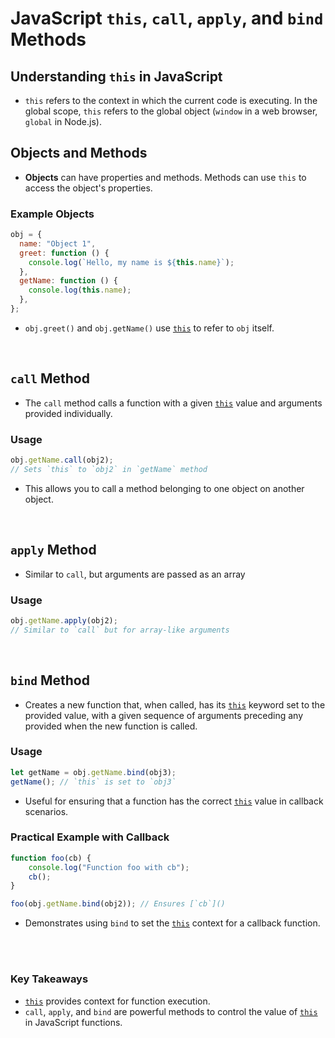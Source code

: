 # JavaScript `this`, `call`, `apply`, and `bind` Methods

## Understanding `this` in JavaScript

- `this` refers to the context in which the current code is executing. In the global scope, `this` refers to the global object (`window` in a web browser, `global` in Node.js).

## Objects and Methods

- **Objects** can have properties and methods. Methods can use `this` to access the object's properties.

### Example Objects

```javascript
obj = {
  name: "Object 1",
  greet: function () {
    console.log(`Hello, my name is ${this.name}`);
  },
  getName: function () {
    console.log(this.name);
  },
};
```
* `obj.greet()` and `obj.getName()` use [`this`]() to refer to `obj` itself.

<br>

## `call` Method
* The `call` method calls a function with a given [`this`]() value and arguments provided individually.

### Usage

```js
obj.getName.call(obj2); 
// Sets `this` to `obj2` in `getName` method
```

* This allows you to call a method belonging to one object on another object.


<br>

## `apply` Method
* Similar to `call`, but arguments are passed as an array

### Usage
```js
obj.getName.apply(obj2); 
// Similar to `call` but for array-like arguments
```

<br>

## `bind` Method
* Creates a new function that, when called, has its [`this`]() keyword set to the provided value, with a given sequence of arguments preceding any provided when the new function is called.

### Usage
```js
let getName = obj.getName.bind(obj3);
getName(); // `this` is set to `obj3`
```

* Useful for ensuring that a function has the correct [`this`]() value in callback scenarios.

### Practical Example with Callback

```js
function foo(cb) {
	console.log("Function foo with cb");
	cb();
}

foo(obj.getName.bind(obj2)); // Ensures [`cb`]()
```

* Demonstrates using `bind` to set the [`this`]() context for a callback function.



<br>
<br>

### Key Takeaways

* [`this`]() provides context for function execution.
* `call`, `apply`, and `bind` are powerful methods to control the value of [`this`]() in JavaScript functions.